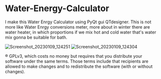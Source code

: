 # Water-Energy-Calculator
I make this Water Enrgy Calculator using PyQt gui QTdesigner. This is not more like Water Enrgy conversions meter, more about in winter there are water heater, in which proportions if we mix hot and cold water that's water mix gonna be suitable for bath.

![Screenshot_20230109_124251](https://user-images.githubusercontent.com/58221994/211257202-4fc2c33f-6d2e-46ed-bcee-4f31cc9e37cd.png)
![Screenshot_20230109_124304](https://user-images.githubusercontent.com/58221994/211257736-81408091-6f00-43ba-9ab1-953234af16c0.png)

® GPLv3, which costs no money but requires that you distribute your software under the same terms. Those terms include that recipients are allowed to make changes and to redistribute the software (with or without changes).
